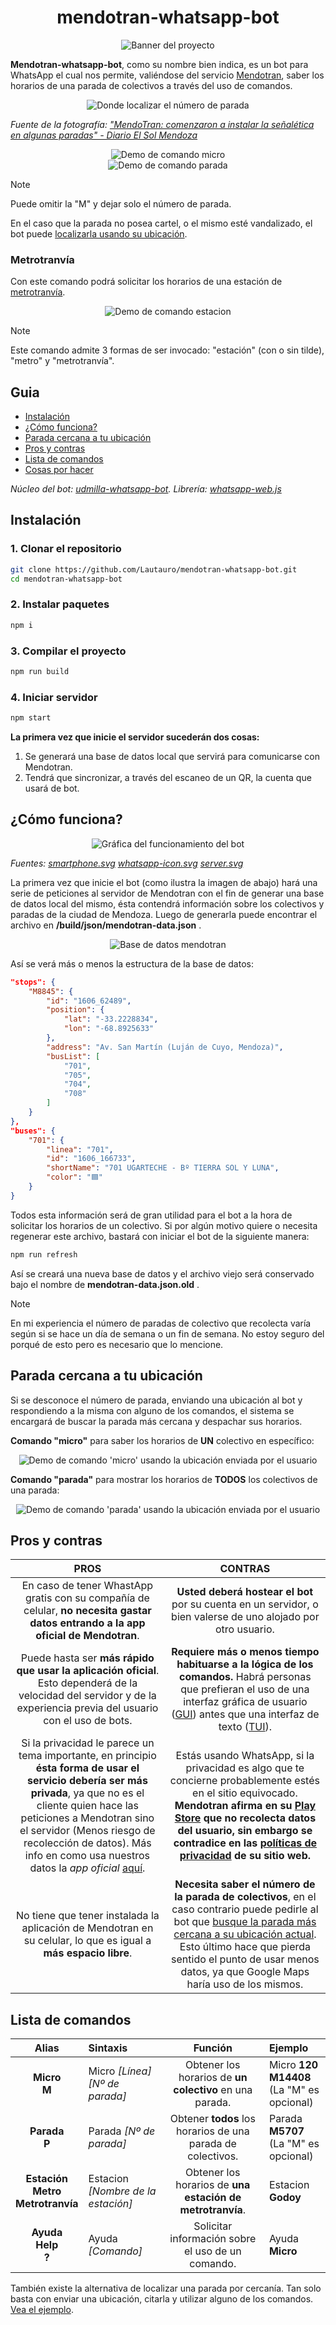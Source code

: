 <h1 align="center">mendotran-whatsapp-bot</h1>

<div align="center">
<img src="./docs/WSP-plus-Mendotran.png" alt="Banner del proyecto">
</div>

**Mendotran-whatsapp-bot**, como su nombre bien indica, es un bot para WhatsApp el cual nos permite, valiéndose del servicio [Mendotran](https://mendotran.mendoza.gov.ar/), saber los horarios de una parada de colectivos a través del uso de comandos.

<div align="center">
<img src="./docs/ejemplo-parada.jpg" alt="Donde localizar el número de parada">
</div>

*Fuente de la fotografía: ["MendoTran: comenzaron a instalar la señalética en algunas paradas" - Diario El Sol Mendoza](https://www.elsol.com.ar/el-sol/mendotran-comenzaron-a-instalar-la-senaletica-en-algunas-paradas/)*

<div align="center">
<img src="./docs/demo.gif" alt="Demo de comando micro">
</div>

<div align="center">
<img src="./docs/demo2.gif" alt="Demo de comando parada">
</div>

> [!NOTE]
> Puede omitir la "M" y dejar solo el número de parada. 

En el caso que la parada no posea cartel, o el mismo esté vandalizado, el bot puede [localizarla usando su ubicación](#parada-cercana-a-tu-ubicación).

### Metrotranvía

Con este comando podrá solicitar los horarios de una estación de [metrotranvía](https://stmendoza.com/metrotranvia/).

<div align="center">
<img src="./docs/demo5.gif" alt="Demo de comando estacion">
</div>

> [!NOTE]
> Este comando admite 3 formas de ser invocado: "estación" (con o sin tilde), "metro" y "metrotranvía".

## Guia
* [Instalación](#instalación)
* [¿Cómo funciona?](#cómo-funciona)
* [Parada cercana a tu ubicación](#parada-cercana-a-tu-ubicación)
* [Pros y contras](#pros-y-contras)
* [Lista de comandos](#lista-de-comandos)
* [Cosas por hacer](#cosas-por-hacer)

*Núcleo del bot: [udmilla-whatsapp-bot](https://github.com/Lautauro/udmilla-whatsapp-bot). Librería: [whatsapp-web.js](https://github.com/pedroslopez/whatsapp-web.js)*

## Instalación

### 1. Clonar el repositorio

```bash
git clone https://github.com/Lautauro/mendotran-whatsapp-bot.git
cd mendotran-whatsapp-bot
```

### 2. Instalar paquetes

```bash
npm i
```

### 3. Compilar el proyecto 

```bash
npm run build
```

### 4. Iniciar servidor

```bash
npm start
```

**La primera vez que inicie el servidor sucederán dos cosas:**

1. Se generará una base de datos local que servirá para comunicarse con Mendotran.
2. Tendrá que sincronizar, a través del escaneo de un QR, la cuenta que usará de bot.

## ¿Cómo funciona?

<div align="center">
<img src="./docs/mendotran-gráfico.png" alt="Gráfica del funcionamiento del bot">
</div>

*Fuentes: [smartphone.svg](https://commons.wikimedia.org/wiki/File:Smartphone-.svg) [whatsapp-icon.svg](https://commons.wikimedia.org/wiki/File:2062095_application_chat_communication_logo_whatsapp_icon.svg) [server.svg](https://commons.wikimedia.org/wiki/File:Server2_by_mimooh.svg)*

La primera vez que inicie el bot (como ilustra la imagen de abajo) hará una serie de peticiones al servidor de Mendotran con el fin de generar una base de datos local del mismo, ésta contendrá información sobre los colectivos y paradas de la ciudad de Mendoza. Luego de generarla puede encontrar el archivo en **/build/json/mendotran-data.json** .

<div align="center">
<img src="./docs/base-de-datos.png" alt="Base de datos mendotran">
</div>

Así se verá más o menos la estructura de la base de datos:

```json
"stops": {
    "M8845": {
        "id": "1606_62489",
        "position": {
            "lat": "-33.2228834",
            "lon": "-68.8925633"
        },
        "address": "Av. San Martín (Luján de Cuyo, Mendoza)",
        "busList": [
            "701",
            "705",
            "704",
            "708"
        ]
    }
},
"buses": {
    "701": {
        "linea": "701",
        "id": "1606_166733",
        "shortName": "701 UGARTECHE - Bº TIERRA SOL Y LUNA",
        "color": "🟦"
    }
}
```

Todos esta información será de gran utilidad para el bot a la hora de solicitar los horarios de un colectivo. Si por algún motivo quiere o necesita regenerar este archivo, bastará con iniciar el bot de la siguiente manera:

```bash
npm run refresh
```

Así se creará una nueva base de datos y el archivo viejo será conservado bajo el nombre de **mendotran-data.json.old** .

> [!NOTE]
> En mi experiencia el número de paradas de colectivo que recolecta varía según si se hace un día de semana o un fin de semana. No estoy seguro del porqué de esto pero es necesario que lo mencione.

## Parada cercana a tu ubicación

Si se desconoce el número de parada, enviando una ubicación al bot y respondiendo a la misma con alguno de los comandos, el sistema se encargará de buscar la parada más cercana y despachar sus horarios.

**Comando "micro"** para saber los horarios de **UN** colectivo en específico:

<div align="center">
<img src="./docs/demo3.gif" alt="Demo de comando 'micro' usando la ubicación enviada por el usuario">
</div>

**Comando "parada"** para mostrar los horarios de **TODOS** los colectivos de una parada:

<div align="center">
<img src="./docs/demo4.gif" alt="Demo de comando 'parada' usando la ubicación enviada por el usuario">
</div>

## Pros y contras

|PROS |CONTRAS|
|:---:|:---:  |
|En caso de tener WhastApp gratis con su compañía de celular, **no necesita gastar datos entrando a la app oficial de Mendotran**.|**Usted deberá hostear el bot** por su cuenta en un servidor, o bien valerse de uno alojado por otro usuario.|
|Puede hasta ser **más rápido que usar la aplicación oficial**. Esto dependerá de la velocidad del servidor y de la experiencia previa del usuario con el uso de bots.|**Requiere más o menos tiempo habituarse a la lógica de los comandos.** Habrá personas que prefieran el uso de una interfaz gráfica de usuario ([GUI](https://en.wikipedia.org/wiki/Graphical_user_interface)) antes que una interfaz de texto ([TUI](https://en.wikipedia.org/wiki/Text-based_user_interface)).|
|Si la privacidad le parece un tema importante, en principio **ésta forma de usar el servicio debería ser más privada**, ya que no es el cliente quien hace las peticiones a Mendotran sino el servidor (Menos riesgo de recolección de datos). Más info en como usa nuestros datos la *app oficial* [aquí](https://mendotran.mendoza.gov.ar/politica).|Estás usando WhatsApp, si la privacidad es algo que te concierne probablemente estés en el sitio equivocado. **Mendotran afirma en su [Play Store](https://play.google.com/store/apps/details?id=com.wara.mendotran&hl=es_AR) que no recolecta datos del usuario, sin embargo se contradice en las [políticas de privacidad](https://mendotran.mendoza.gov.ar/politica) de su sitio web.**|
|No tiene que tener instalada la aplicación de Mendotran en su celular, lo que es igual a **más espacio libre**.|**Necesita saber el número de la parada de colectivos**, en el caso contrario puede pedirle al bot que [busque la parada más cercana a su ubicación actual](#parada-cercana-a-tu-ubicación). Esto último hace que pierda sentido el punto de usar menos datos, ya que Google Maps haría uso de los mismos.|

## Lista de comandos

|Alias|Sintaxis|Función|Ejemplo|
|:---:|:---|:---:|:---|
|**Micro<br>M**|Micro *[Línea]* *[Nº de parada]*|Obtener los horarios de **un colectivo** en una parada.|Micro **120** **M14408**<br>(La "M" es opcional)|
|**Parada<br>P**|Parada *[Nº de parada]*|Obtener **todos** los horarios de una parada de colectivos.|Parada **M5707**<br>(La "M" es opcional)|
|**Estación<br>Metro<br>Metrotranvía**|Estacion *[Nombre de la estación]*|Obtener los horarios de **una estación de metrotranvía**.|Estacion **Godoy**|
|**Ayuda<br>Help<br>?**|Ayuda *[Comando]*|Solicitar información sobre el uso de un comando.|Ayuda **Micro**|

También existe la alternativa de localizar una parada por cercanía. Tan solo basta con enviar una ubicación, citarla y utilizar alguno de los comandos. [Vea el ejemplo](#parada-cercana-a-tu-ubicación).